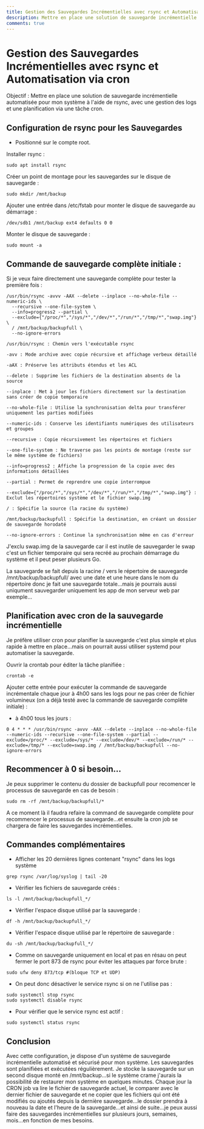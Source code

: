 ```yaml
---
title: Gestion des Sauvegardes Incrémentielles avec rsync et Automatisation viaune tâche cron
description: Mettre en place une solution de sauvegarde incrémentielle automatisée pour ton système à l'aide de rsync, avec une gestion des logs et une planification via une tâchecron.
comments: true
---
```


# Gestion des Sauvegardes Incrémentielles avec rsync et Automatisation via cron

Objectif : Mettre en place une solution de sauvegarde incrémentielle automatisée pour mon système à l'aide de rsync, avec une gestion des logs et une planification via une tâche cron.

## Configuration de rsync pour les Sauvegardes

- Positionné sur le compte root.

Installer rsync :

```shell
sudo apt install rsync
```

Créer un point de montage pour les sauvegardes  sur le disque de sauvegarde :

```shell
sudo mkdir /mnt/backup
```

Ajouter une entrée dans /etc/fstab pour monter le disque de sauvegarde au démarrage :

```shell
/dev/sdb1 /mnt/backup ext4 defaults 0 0
```

Monter le disque de sauvegarde :

```shell
sudo mount -a
```

## Commande de sauvegarde complète initiale :

Si je veux faire directement une sauvegarde complète pour tester la première fois :

```shell
/usr/bin/rsync -avvv -AAX --delete --inplace --no-whole-file --numeric-ids \
  --recursive --one-file-system \
  --info=progress2 --partial \
  --exclude={"/proc/*","/sys/*","/dev/*","/run/*","/tmp/*","swap.img"} \
  / /mnt/backup/backupfull \
  --no-ignore-errors
```


`/usr/bin/rsync : Chemin vers l'exécutable rsync`

`-avv : Mode archive avec copie récursive et affichage verbeux détaillé`  

`-aAX : Préserve les attributs étendus et les ACL`  

`--delete : Supprime les fichiers de la destination absents de la source`  

`--inplace : Met à jour les fichiers directement sur la destination sans créer de copie temporaire`  

`--no-whole-file : Utilise la synchronisation delta pour transférer uniquement les parties modifiées`  

`--numeric-ids : Conserve les identifiants numériques des utilisateurs et groupes`  

`--recursive : Copie récursivement les répertoires et fichiers` 

`--one-file-system : Ne traverse pas les points de montage (reste sur le même système de fichiers)`

`--info=progress2 : Affiche la progression de la copie avec des informations détaillées`  

`--partial : Permet de reprendre une copie interrompue`
 
`--exclude={"/proc/*","/sys/*","/dev/*","/run/*","/tmp/*","swap.img"} : Exclut les répertoires système et le fichier swap.img`  

`/ : Spécifie la source (la racine du système)`  

`/mnt/backup/backupfull : Spécifie la destination, en créant un dossier de sauvegarde horodaté`  

`--no-ignore-errors : Continue la synchronisation même en cas d'erreur`  


J'exclu swap.img de la sauvegarde car il est inutile de sauvegarder le swap c'est un fichier temporaire qui sera recréé au prochain démarrage du système et il peut peser plusieurs Go.


La sauvegarde se fait depuis la racine / vers le répertoire de sauvegarde /mnt/backup/backupfull/ avec une date et une heure dans le nom du répertoire donc je fait une sauvegarde totale...mais je pourrais aussi uniqument sauvegarder uniquement les app de mon serveur web par exemple...


## Planification avec cron de la sauvegarde incrémentielle

Je préfère utiliser cron pour planifier la sauvegarde c'est plus simple et plus rapide à mettre en place...mais on pourrait aussi utiliser systemd pour automatiser la sauvegarde.

Ouvrir la crontab pour éditer la tâche planifiée :

```shell
crontab -e
```

Ajouter cette entrée pour exécuter la commande de sauvegarde incrémentale chaque jour à 4h00 sans les logs pour ne pas créer de fichier volumineux (on a déjà testé avec la commande de sauvegarde complète initiale) :

- à 4h00 tous les jours :

```shell
0 4 * * * /usr/bin/rsync -avvv -AAX --delete --inplace --no-whole-file --numeric-ids --recursive --one-file-system --partial --exclude=/proc/* --exclude=/sys/* --exclude=/dev/* --exclude=/run/* --exclude=/tmp/* --exclude=swap.img / /mnt/backup/backupfull --no-ignore-errors
```

## Recommencer à 0 si besoin...

Je peux supprimer le contenu du dossier de backupfull pour recomencer le processus de sauvegarde en cas de besoin :

```shell
sudo rm -rf /mnt/backup/backupfull/*
```

A ce moment là il faudra refaire la command de sauvegarde complète pour recommencer le processus de sauvegarde...et ensuite la cron job se chargera de faire les sauvegardes incrémentielles.

## Commandes complémentaires

-  Afficher les 20 dernières lignes contenant "rsync" dans les logs système

```shell
grep rsync /var/log/syslog | tail -20
```

- Vérifier les fichiers de sauvegarde créés :

```shell
ls -l /mnt/backup/backupfull_*/
```

- Vérifier l'espace disque utilisé par la sauvegarde :

```shell
df -h /mnt/backup/backupfull_*/
```

- Vérifier l'espace disque utilisé par le répertoire de sauvegarde :

```shell
du -sh /mnt/backup/backupfull_*/
```

- Comme on sauvegarde uniquement en local et pas en résau on peut fermer le port 873 de rsync pour éviter les attaques par force brute :

```shell
sudo ufw deny 873/tcp #(bloque TCP et UDP)
```

- On peut donc désactiver le service rsync si on ne l'utilise pas :

```shell
sudo systemctl stop rsync
sudo systemctl disable rsync
```

- Pour vérifier que le service rsync est actif :

```shell
sudo systemctl status rsync
```

## Conclusion

Avec cette configuration, je dispose d'un système de sauvegarde incrémentielle automatisé et sécurisé pour mon système. Les sauvegardes sont planifiées et exécutées régulièrement. Je stocke la sauvegarde sur un second disque monté en /mnt/backup...si le système crame j'aurais la possibilité de restaurer mon système en quelques minutes. Chaque jour la CRON job va lire le fichier de sauvegarde actuel, le comparer avec le dernier fichier de sauvegarde et ne copier que les fichiers qui ont été modifiés ou ajoutés depuis la dernière sauvegarde...le dossier prendra à nouveau la date et l'heure de la sauvegarde...et ainsi de suite...je peux aussi faire des sauvegardes incrémentielles sur plusieurs jours, semaines, mois...en fonction de mes besoins.


